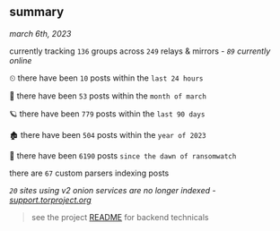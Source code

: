 
## summary
_march 6th, 2023_

currently tracking `136` groups across `249` relays & mirrors - _`89` currently online_

⏲ there have been `10` posts within the `last 24 hours`

🦈 there have been `53` posts within the `month of march`

🪐 there have been `779` posts within the `last 90 days`

🏚 there have been `504` posts within the `year of 2023`

🦕 there have been `6190` posts `since the dawn of ransomwatch`

there are `67` custom parsers indexing posts

_`20` sites using v2 onion services are no longer indexed - [support.torproject.org](https://support.torproject.org/onionservices/v2-deprecation/)_

> see the project [README](https://github.com/joshhighet/ransomwatch#ransomwatch--) for backend technicals
